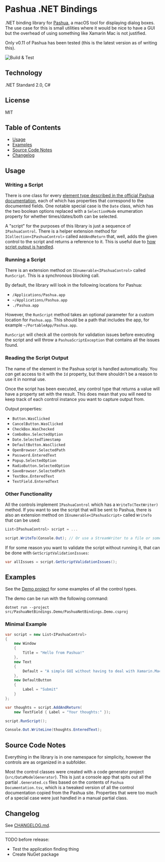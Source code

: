 # Pashua .NET Bindings

.NET binding library for [Pashua](https://www.bluem.net/en/projects/pashua/), a macOS tool for displaying dialog boxes.  The use case for this is small utilities where it would be nice to have a GUI but the overhead of using something like Xamarin Mac is not justified.

Only v0.11 of Pashua has been tested (this is the latest version as of writing this).

![Build & Test](https://github.com/davidaramant/PashuaNetBindings/workflows/Build%20&%20Test/badge.svg)

## Technology

.NET Standard 2.0, C#

## License

MIT

## Table of Contents

* [Usage](#usage)
* [Examples](#examples)
* [Source Code Notes](#source-code-notes)
* [Changelog](CHANGELOG.md)

## Usage

### Writing a Script

There is one class for every [element type described in the official Pashua documentation](https://www.bluem.net/pashua-docs-latest.html), each of which has properties that correspond to the documented fields.  One notable special case is the `Date` class, which has the two boolean options replaced with a `SelectionMode` enumeration property for whether times/dates/both can be selected.

A "script" for the purposes of this library is just a sequence of `IPashuaControl`. There is a helper extension method for `ICollection<IPashuaControl>` called `AddAndReturn` that, well, adds the given control to the script and returns a reference to it.  This is useful due to [how script output is handled](#reading-the-script-output).

### Running a Script

There is an extension method on `IEnumerable<IPashuaControl>` called `RunScript`.  This is a synchronous blocking call.

By default, the library will look in the following locations for Pashua:

* `/Applications/Pashua.app`
* `~/Applications/Pashua.app`
* `./Pashua.app`

However, the `RunScript` method takes an optional parameter for a custom location for `Pashua.app`.  This should be a path that includes the app, for example `~/PortableApp/Pashua.app`.

`RunScript` will check all the controls for validation issues before executing the script and will throw a `PashuaScriptException` that contains all the issues found.

### Reading the Script Output

The name of the element in the Pashua script is handled automatically.  You _can_ get access to it with the `Id` property, but there shouldn't be a reason to use it in normal use.

Once the script has been executed, any control type that returns a value will have a property set with the result.  This does mean that you will need to keep track of each control instance you want to capture output from.

Output properties:

* `Button.WasClicked`
* `CancelButton.WasClicked`
* `CheckBox.WasChecked`
* `ComboBox.SelectedOption`
* `Date.SelectedTimestamp`
* `DefaultButton.WasClicked`
* `OpenBrowser.SelectedPath`
* `Password.EnteredText`
* `Popup.SelectedOption`
* `RadioButton.SelectedOption`
* `SaveBrowser.SelectedPath`
* `TextBox.EnteredText`
* `TextField.EnteredText`

### Other Functionality

All the controls implement `IPashuaControl` which has a `WriteTo(TextWriter)` method.  If you want to see the script that will be sent to Pashua, there is also an extension method on `IEnumerable<IPashuaScript>` called `WriteTo` that can be used:

```csharp
List<IPashuaControl> script = ...

script.WriteTo(Console.Out); // Or use a StreamWriter to a file or something
```

If for some reason you want to validate the script without running it, that can be done with `GetScriptValidationIssues`:

```csharp
var allIssues = script.GetScriptValidationIssues();
```

## Examples

See the [Demo project](src/PashuaNetBindings.Demo/Program.cs) for some examples of all the control types.  

The demo can be run with the following command:

`dotnet run --project src/PashuaNetBindings.Demo/PashuaNetBindings.Demo.csproj`

### Minimal Example

```csharp
var script = new List<IPashuaControl>
{
    new Window
    {
        Title = "Hello from Pashua!"
    },
    new Text
    {
        Default = "A simple GUI without having to deal with Xamarin.Mac"
    },
    new DefaultButton
    {
        Label = "Submit"
    }
};

var thoughts = script.AddAndReturn(
    new TextField { Label = "Your thoughts:" });

script.RunScript();

Console.Out.WriteLine(thoughts.EnteredText);

```

## Source Code Notes

Everything in the library is in one namespace for simplicity, however the controls are as organized in a subfolder.

Most the control classes were created with a code generator project (`src/DataModelGenerator`).  This is just a console app that spits out all the partial `.Generated.cs` files based on the contents of `Pashua Documentation.tsv`, which is a tweaked version of all the control documentation copied from the Pashua site.  Properties that were too much of a special case were just handled in a manual partial class.

## Changelog

See [CHANGELOG.md](CHANGELOG.md).

--------------------

TODO before release:

* Test the application finding thing
* Create NuGet package

